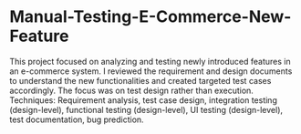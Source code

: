 # Manual-Testing-E-Commerce-New-Feature
This project focused on analyzing and testing newly introduced features in an e-commerce system. I reviewed the requirement and design documents to understand the new functionalities and created targeted test cases accordingly. The focus was on test design rather than execution.
Techniques: Requirement analysis, test case design, integration testing (design-level), functional testing (design-level), UI testing (design-level), test documentation, bug prediction.
